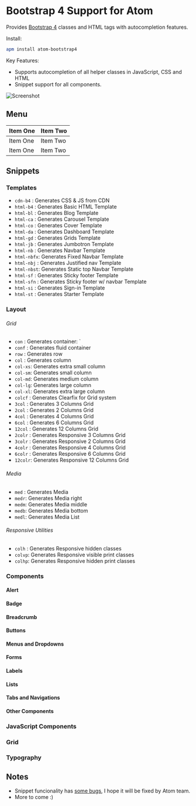 # Bootstrap 4 Support for Atom

Provides [Bootstrap 4][1] classes and HTML tags with autocompletion features.

Install:
```bash
apm install atom-bootstrap4
```

Key Features:

  - Supports autocompletion of all helper classes in JavaScript, CSS and HTML
  - Snippet support for all components.


![Screenshot][2]

## Menu
| Item One       | Item Two       |
| -------------- | -------------- |
| Item One       | Item Two       |
| Item One       | Item Two       |

## Snippets

### Templates
  - `cdn-b4`   : Generates CSS & JS from CDN
  - `html-b4`  : Generates Basic HTML Template
  - `html-bl`  : Generates Blog Template
  - `html-ca`  : Generates Carousel Template
  - `html-co`  : Generates Cover Template
  - `html-da`  : Generates Dashboard Template
  - `html-gd`  : Generates Grids Template
  - `html-jb`  : Generates Jumbotron Template
  - `html-nb`  : Generates Navbar Template
  - `html-nbfx`: Generates Fixed Navbar Template
  - `html-nbj` : Generates Justified nav Template
  - `html-nbst`: Generates Static top Navbar Template
  - `html-sf`  : Generates Sticky footer Template
  - `html-sfn` : Generates Sticky footer w/ navbar Template
  - `html-si`  : Generates Sign-in Template
  - `html-st`  : Generates Starter Template

### Layout

###### Grid
  - `con`   : Generates container: `
  - `conf`  : Generates fluid container
  - `row`   : Generates row
  - `col`   : Generates column
  - `col-xs`: Generates extra small column
  - `col-sm`: Generates small column
  - `col-md`: Generates medium column
  - `col-lg`: Generates large column
  - `col-xl`: Generates extra large column
  - `colcf` : Generates Clearfix for Grid system
  - `3col`  : Generates 3  Columns Grid
  - `2col`  : Generates 2  Columns Grid
  - `4col`  : Generates 4  Columns Grid
  - `6col`  : Generates 6  Columns Grid
  - `12col` : Generates 12 Columns Grid
  - `2colr` : Generates Responsive 3  Columns Grid
  - `3colr` : Generates Responsive 2  Columns Grid
  - `4colr` : Generates Responsive 4  Columns Grid
  - `6colr` : Generates Responsive 6  Columns Grid
  - `12colr`: Generates Responsive 12 Columns Grid

###### Media

- `med` : Generates Media
- `medr`: Generates Media right
- `medm`: Generates Media middle
- `medb`: Generates Media bottom
- `medl`: Generates Media List

###### Responsive Utilities
- `colh` : Generates Responsive hidden classes
- `colvp`: Generates Responsive visible print classes
- `colhp`: Generates Responsive hidden print classes

### Components

#### Alert

  <!-- - `alert` -->
  <!-- - `alert-link` -->
  <!-- - `close` -->

#### Badge

  <!-- - `badge` -->

#### Breadcrumb

  <!-- - `breadcrumb` -->
  <!-- - `item` -->

#### Buttons

  <!-- - `btn` -->
  <!-- - `btn-group` -->
  <!-- - `btn-group-vertical` -->
  <!-- - `btn-toolbar` -->
  <!-- - `btn-modal` -->

#### Menus and Dropdowns

  <!-- - `dropdown` -->
  <!-- - `menudivider` -->
  <!-- - `menuheader` -->
  <!-- - `menuitem` -->

#### Forms

  <!-- - `form-group` -->
  <!-- - `input-group` -->

#### Labels

  <!-- - `label-` -->

#### Lists

  <!-- - `list-group` -->
  <!-- - `list-inline` -->
  <!-- - `list-item` -->
  <!-- - `list-unstyled` -->

#### Tabs and Navigations

  <!-- - `nav-pills` -->
  <!-- - `nav-tabs` -->
  <!-- - `nav-` -->
  <!-- - `navbar`: Generates standard navbar template -->
  <!-- - `navbar-drop`: Generates navbar dropdown item -->

#### Other Components

  <!-- - `pager` -->
  <!-- - `page-header` -->
  <!-- - `pagination` -->
  <!-- - `panel` -->
  <!-- - `progress-` -->
  <!-- - `table-` -->
  <!-- - `thumbnail` -->
  <!-- - `well` -->
  <!-- - `jumbotron` -->

### JavaScript Components

  <!-- - `modal`: Generates modal HTML -->
  <!-- - `btn-modal`: Generates modal trigger button HTML -->
  <!-- - `accordion`: Generates accordion HTML -->
  <!-- - `accordion-item`: Generates accordion item HTML -->
  <!-- - `carousel`: Generates carousel HTML -->
  <!-- - `carousel`: Generates carousel item HTML -->
  <!-- - `navbar`: Generates navbar HTML -->
  <!-- - `navbar-dropdown`: Generates navbar dropdown item -->

### Grid

  <!-- - `row`: Generates column container: `<div class="row"></div>` -->
  <!-- - `col-`: Generates column: `<div class="col-..."></div>` -->
  <!-- - `col-lg`: Generates large column: `<div class="col-lg-..."></div>` -->
  <!-- - `col-md`: Generates medium column: `<div class="col-md-..."></div>` -->
  <!-- - `col-sm`: Generates small column: `<div class="col-sm-..."></div>` -->
  <!-- - `col-xs`: Generates extra small column: `<div class="col-xs-..."></div>` -->
  <!-- - `con`: Generates container: `<div class="container"></div>` -->
  <!-- - `conf`: Generates fluid container: `<div class="container-fluid"></div>` -->

### Typography

<!-- - `lead`: Lead class `<p class="lead">` -->
<!-- - `h1-`: Heading 1 `<h1>Text {<small>optional</small>}</h1>` -->
<!-- - `h2-`: Heading 2 `<h2>Text {<small>optional</small>}</h2>` -->
<!-- - `h3-`: Heading 3 `<h3>Text {<small>optional</small>}</h3>` -->
<!-- - `h4-`: Heading 4 `<h4>Text {<small>optional</small>}</h4>` -->
<!-- - `h5-`: Heading 5 `<h5>Text {<small>optional</small>}</h5>` -->
<!-- - `h6-`: Heading 6 `<h6>Text {<small>optional</small>}</h6>` -->
<!-- - `initialism`: Generates "initialism" text -->
<!-- - `blockquote-reverse`: Generates reverse blockquote -->
<!-- - `dl-horizontal` -->

## Notes
- Snippet funcionality has [some bugs][2], I hope it will be fixed by Atom team.
- More to come :)

<!-- Links -->
[1]: http://v4-alpha.getbootstrap.com/
[2]: https://f.cloud.github.com/assets/69169/2290250/c35d867a-a017-11e3-86be-cd7c5bf3ff9b.gif
